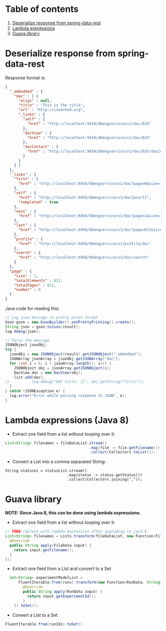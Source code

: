 # Table of contents
1. [Deserialize response from spring-data-rest](#deserialize-response)
1. [Lambda expressions](#lambda-expressions)
1. [Guava library](#guava-lib)
<a name="deserialize-response"></a>
# Deserialize response from spring-data-rest
Response format is:
```json
{
  "_embedded" : {
    "dac" : [ {
      "alias" : null,
      "title" : "This is the title",
      "url" : "http://invented.org",
      "_links" : {
        "self" : {
          "href" : "http://localhost:9450/dbmngservice/v1/dac/635"
        },
        "dacView" : {
          "href" : "http://localhost:9450/dbmngservice/v1/dac/635"
        },
        "dacContact" : {
          "href" : "http://localhost:9450/dbmngservice/v1/dac/635/dacContact"
        }
      }
    } ]
  },
  "_links" : {
    "first" : {
      "href" : "http://localhost:9450/dbmngservice/v1/dac?page=0&size=1"
    },
    "self" : {
      "href" : "http://localhost:9450/dbmngservice/v1/dac{&sort}",
      "templated" : true
    },
    "next" : {
      "href" : "http://localhost:9450/dbmngservice/v1/dac?page=1&size=1"
    },
    "last" : {
      "href" : "http://localhost:9450/dbmngservice/v1/dac?page=811&size=1"
    },
    "profile" : {
      "href" : "http://localhost:9450/dbmngservice/v1/profile/dac"
    },
    "search" : {
      "href" : "http://localhost:9450/dbmngservice/v1/dac/search"
    }
  },
  "page" : {
    "size" : 1,
    "totalElements" : 812,
    "totalPages" : 812,
    "number" : 0
  }
}
```
Java code for reading this:
```java
// Log json message in pretty print format
Gson gson = new GsonBuilder().setPrettyPrinting().create();
String json = gson.toJson(result);
log.debug(json);

// Parse the message
JSONObject jsonObj;
try {
  jsonObj = new JSONObject(result).getJSONObject("_embedded");
  JSONArray jsonArray = jsonObj.getJSONArray("dac");
  for (int i = 0; i < jsonArray.length(); i++) {
    JSONObject obj = jsonArray.getJSONObject(i);
    DacView dac = new DacView(obj);
    list.add(dac);
//          log.debug("DAC title: {}", obj.getString("title"));
  }
} catch (JSONException e) {
  log.error("Error while parsing response to JSON", e);
}
```
<a name="lambda-expressions"></a>
# Lambda expressions (Java 8)
* Extract one field from a list without looping over it:
```java
List<String> filenames = fileDataList.stream()
                                      .map(file -> file.getFilename())
                                      .collect(Collectors.toList());
```
* Convert a List into a comma separated String:
```
String statuses = statusList.stream()
                            .map(status -> status.getStatus())
                            .collect(Collectors.joining(","));
```
<a name="guava-lib"></a>
# Guava library
<b>NOTE: Since Java 8, this can be done using lambda expressions.</b>
* Extract one field from a list without looping over it:
```java
// TODO replace with lambda expression after upgrading to java 8
List<String> filenames = Lists.transform(fileDataList, new Function<FileData, String>() {
  @Override
  public String apply(FileData input) {
    return input.getFilename();
  }
});
```
* Extract one field from a List and convert to a Set
```java
  Set<String> experimentModelList =
      FluentIterable.from(runs).transform(new Function<RunData, String>() {
        @Override
        public String apply(RunData input) {
          return input.getExperimentId();
        }
    }).toSet();
```
* Convert a List to a Set
```java
FluentIterable.from(runIds).toSet()
```
